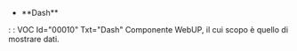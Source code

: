 - \*\*Dash\*\*

 :  : VOC Id="00010" Txt="Dash"
Componente WebUP, il cui scopo è quello di mostrare dati.





